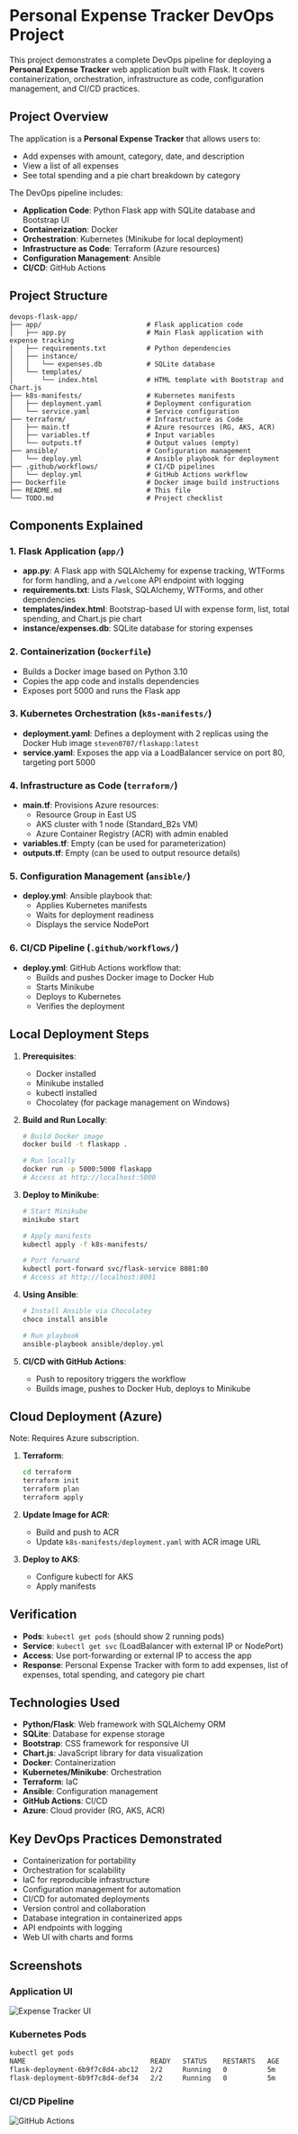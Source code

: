# Personal Expense Tracker DevOps Project

This project demonstrates a complete DevOps pipeline for deploying a **Personal Expense Tracker** web application built with Flask. It covers containerization, orchestration, infrastructure as code, configuration management, and CI/CD practices.

## Project Overview

The application is a **Personal Expense Tracker** that allows users to:
- Add expenses with amount, category, date, and description
- View a list of all expenses
- See total spending and a pie chart breakdown by category

The DevOps pipeline includes:
- **Application Code**: Python Flask app with SQLite database and Bootstrap UI
- **Containerization**: Docker
- **Orchestration**: Kubernetes (Minikube for local deployment)
- **Infrastructure as Code**: Terraform (Azure resources)
- **Configuration Management**: Ansible
- **CI/CD**: GitHub Actions

## Project Structure

```
devops-flask-app/
├── app/                          # Flask application code
│   ├── app.py                    # Main Flask application with expense tracking
│   ├── requirements.txt          # Python dependencies
│   ├── instance/
│   │   └── expenses.db           # SQLite database
│   └── templates/
│       └── index.html            # HTML template with Bootstrap and Chart.js
├── k8s-manifests/                # Kubernetes manifests
│   ├── deployment.yaml           # Deployment configuration
│   └── service.yaml              # Service configuration
├── terraform/                    # Infrastructure as Code
│   ├── main.tf                   # Azure resources (RG, AKS, ACR)
│   ├── variables.tf              # Input variables
│   └── outputs.tf                # Output values (empty)
├── ansible/                      # Configuration management
│   └── deploy.yml                # Ansible playbook for deployment
├── .github/workflows/            # CI/CD pipelines
│   └── deploy.yml                # GitHub Actions workflow
├── Dockerfile                    # Docker image build instructions
├── README.md                     # This file
└── TODO.md                       # Project checklist
```

## Components Explained

### 1. Flask Application (`app/`)

- **app.py**: A Flask app with SQLAlchemy for expense tracking, WTForms for form handling, and a `/welcome` API endpoint with logging
- **requirements.txt**: Lists Flask, SQLAlchemy, WTForms, and other dependencies
- **templates/index.html**: Bootstrap-based UI with expense form, list, total spending, and Chart.js pie chart
- **instance/expenses.db**: SQLite database for storing expenses

### 2. Containerization (`Dockerfile`)

- Builds a Docker image based on Python 3.10
- Copies the app code and installs dependencies
- Exposes port 5000 and runs the Flask app

### 3. Kubernetes Orchestration (`k8s-manifests/`)

- **deployment.yaml**: Defines a deployment with 2 replicas using the Docker Hub image `steven0707/flaskapp:latest`
- **service.yaml**: Exposes the app via a LoadBalancer service on port 80, targeting port 5000

### 4. Infrastructure as Code (`terraform/`)

- **main.tf**: Provisions Azure resources:
  - Resource Group in East US
  - AKS cluster with 1 node (Standard_B2s VM)
  - Azure Container Registry (ACR) with admin enabled
- **variables.tf**: Empty (can be used for parameterization)
- **outputs.tf**: Empty (can be used to output resource details)

### 5. Configuration Management (`ansible/`)

- **deploy.yml**: Ansible playbook that:
  - Applies Kubernetes manifests
  - Waits for deployment readiness
  - Displays the service NodePort

### 6. CI/CD Pipeline (`.github/workflows/`)

- **deploy.yml**: GitHub Actions workflow that:
  - Builds and pushes Docker image to Docker Hub
  - Starts Minikube
  - Deploys to Kubernetes
  - Verifies the deployment

## Local Deployment Steps

1. **Prerequisites**:
   - Docker installed
   - Minikube installed
   - kubectl installed
   - Chocolatey (for package management on Windows)

2. **Build and Run Locally**:
   ```bash
   # Build Docker image
   docker build -t flaskapp .

   # Run locally
   docker run -p 5000:5000 flaskapp
   # Access at http://localhost:5000
   ```

3. **Deploy to Minikube**:
   ```bash
   # Start Minikube
   minikube start

   # Apply manifests
   kubectl apply -f k8s-manifests/

   # Port forward
   kubectl port-forward svc/flask-service 8081:80
   # Access at http://localhost:8081
   ```

4. **Using Ansible**:
   ```bash
   # Install Ansible via Chocolatey
   choco install ansible

   # Run playbook
   ansible-playbook ansible/deploy.yml
   ```

5. **CI/CD with GitHub Actions**:
   - Push to repository triggers the workflow
   - Builds image, pushes to Docker Hub, deploys to Minikube

## Cloud Deployment (Azure)

Note: Requires Azure subscription.

1. **Terraform**:
   ```bash
   cd terraform
   terraform init
   terraform plan
   terraform apply
   ```

2. **Update Image for ACR**:
   - Build and push to ACR
   - Update `k8s-manifests/deployment.yaml` with ACR image URL

3. **Deploy to AKS**:
   - Configure kubectl for AKS
   - Apply manifests

## Verification

- **Pods**: `kubectl get pods` (should show 2 running pods)
- **Service**: `kubectl get svc` (LoadBalancer with external IP or NodePort)
- **Access**: Use port-forwarding or external IP to access the app
- **Response**: Personal Expense Tracker with form to add expenses, list of expenses, total spending, and category pie chart

## Technologies Used

- **Python/Flask**: Web framework with SQLAlchemy ORM
- **SQLite**: Database for expense storage
- **Bootstrap**: CSS framework for responsive UI
- **Chart.js**: JavaScript library for data visualization
- **Docker**: Containerization
- **Kubernetes/Minikube**: Orchestration
- **Terraform**: IaC
- **Ansible**: Configuration management
- **GitHub Actions**: CI/CD
- **Azure**: Cloud provider (RG, AKS, ACR)

## Key DevOps Practices Demonstrated

- Containerization for portability
- Orchestration for scalability
- IaC for reproducible infrastructure
- Configuration management for automation
- CI/CD for automated deployments
- Version control and collaboration
- Database integration in containerized apps
- API endpoints with logging
- Web UI with charts and forms

## Screenshots

### Application UI
![Expense Tracker UI](https://via.placeholder.com/800x400?text=Personal+Expense+Tracker+UI)

### Kubernetes Pods
```bash
kubectl get pods
NAME                               READY   STATUS    RESTARTS   AGE
flask-deployment-6b9f7c8d4-abc12   2/2     Running   0          5m
flask-deployment-6b9f7c8d4-def34   2/2     Running   0          5m
```

### CI/CD Pipeline
![GitHub Actions](https://via.placeholder.com/800x200?text=GitHub+Actions+CI/CD+Pipeline)

